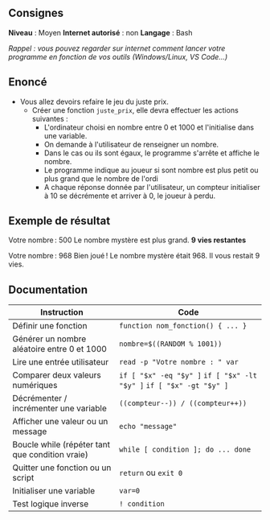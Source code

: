 ## Consignes

**Niveau** : Moyen
**Internet autorisé** : non
**Langage** : Bash

_Rappel : vous pouvez regarder sur internet comment lancer votre programme en fonction de vos outils (Windows/Linux, VS Code...)_
## Enoncé

- Vous allez devoirs refaire le jeu du juste prix.
    - Créer une fonction `juste_prix`, elle devra effectuer les actions suivantes :
        - L'ordinateur choisi en nombre entre 0 et 1000 et l'initialise dans une variable.
        - On demande à l'utilisateur de renseigner un nombre.
        - Dans le cas ou ils sont égaux, le programme s'arrête et affiche le nombre.
        - Le programme indique au joueur si sont nombre est plus petit ou plus grand que le nombre de l'ordi
        - A chaque réponse donnée par l'utilisateur, un compteur initialiser à 10 se décrémente et arriver à 0, le joueur à perdu.


## Exemple de résultat
Votre nombre : 500
Le nombre mystère est plus grand.
**9 vies restantes**

Votre nombre : 968
Bien joué ! Le nombre mystère était 968.
Il vous restait 9 vies.

## Documentation

| Instruction                                     | Code                                                                 |
| ----------------------------------------------- | -------------------------------------------------------------------- |
| Définir une fonction                            | `function nom_fonction() { ... }`                                    |
| Générer un nombre aléatoire entre 0 et 1000     | `nombre=$((RANDOM % 1001))`                                          |
| Lire une entrée utilisateur                     | `read -p "Votre nombre : " var`                                      |
| Comparer deux valeurs numériques                | `if [ "$x" -eq "$y" ]` `if [ "$x" -lt "$y" ]` `if [ "$x" -gt "$y" ]` |
| Décrémenter / incrémenter une variable          | `((compteur--)) / ((compteur++))`                                                     |
| Afficher une valeur ou un message               | `echo "message"`                                                     |
| Boucle while (répéter tant que condition vraie) | `while [ condition ]; do ... done`                                   |
| Quitter une fonction ou un script               | `return` ou `exit 0`                                                 |
| Initialiser une variable                        | `var=0`                                                              |
| Test logique inverse                            | `! condition`                                                        |

